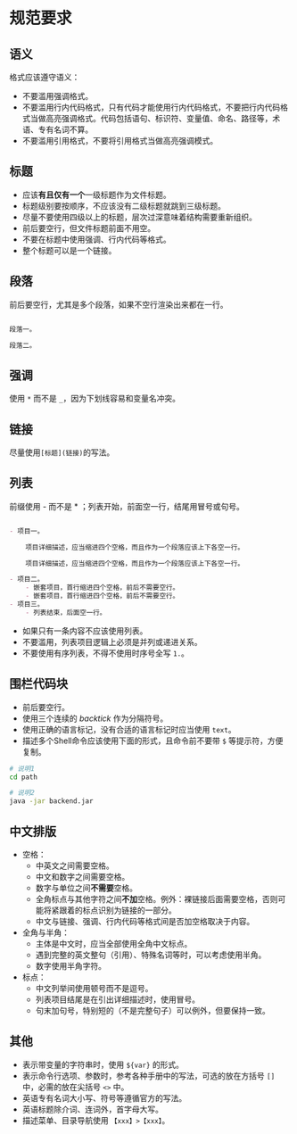 # 规范要求

## 语义

格式应该遵守语义：

- 不要滥用强调格式。
- 不要滥用行内代码格式，只有代码才能使用行内代码格式，不要把行内代码格式当做高亮强调格式。代码包括语句、标识符、变量值、命名、路径等，术语、专有名词不算。
- 不要滥用引用格式，不要将引用格式当做高亮强调模式。

## 标题

- 应该**有且仅有一个**一级标题作为文件标题。
- 标题级别要按顺序，不应该没有二级标题就跳到三级标题。
- 尽量不要使用四级以上的标题，层次过深意味着结构需要重新组织。
- 前后要空行，但文件标题前面不用空。
- 不要在标题中使用强调、行内代码等格式。
- 整个标题可以是一个链接。

## 段落

前后要空行，尤其是多个段落，如果不空行渲染出来都在一行。

```markdown

段落一。

段落二。

```

## 强调

使用 `*` 而不是 `_`，因为下划线容易和变量名冲突。

## 链接

尽量使用`[标题](链接)`的写法。

## 列表

前缀使用 - 而不是 * ；列表开始，前面空一行，结尾用冒号或句号。

```markdown

- 项目一。

    项目详细描述，应当缩进四个空格，而且作为一个段落应该上下各空一行。

    项目详细描述，应当缩进四个空格，而且作为一个段落应该上下各空一行。

- 项目二。
    - 嵌套项目，首行缩进四个空格，前后不需要空行。
    - 嵌套项目，首行缩进四个空格，前后不需要空行。
- 项目三。
    - 列表结束，后面空一行。

```

- 如果只有一条内容不应该使用列表。
- 不要滥用，列表项目逻辑上必须是并列或递进关系。
- 不要使用有序列表，不得不使用时序号全写 `1.`。

## 围栏代码块

- 前后要空行。
- 使用三个连续的 *backtick* 作为分隔符号。
- 使用正确的语言标记，没有合适的语言标记时应当使用 `text`。
- 描述多个Shell命令应该使用下面的形式，且命令前不要带 `$` 等提示符，方便复制。

```sh
# 说明1
cd path

# 说明2
java -jar backend.jar
```

## 中文排版

- 空格：
    - 中英文之间需要空格。
    - 中文和数字之间需要空格。
    - 数字与单位之间**不需要**空格。
    - 全角标点与其他字符之间**不加**空格。例外：裸链接后面需要空格，否则可能将紧跟着的标点识别为链接的一部分。
    - 中文与链接、强调、行内代码等格式间是否加空格取决于内容。
- 全角与半角：
    - 主体是中文时，应当全部使用全角中文标点。
    - 遇到完整的英文整句（引用）、特殊名词等时，可以考虑使用半角。
    - 数字使用半角字符。
- 标点：
    - 中文列举间使用顿号而不是逗号。
    - 列表项目结尾是在引出详细描述时，使用冒号。
    - 句末加句号，特别短的（不是完整句子）可以例外，但要保持一致。

## 其他

- 表示带变量的字符串时，使用 `${var}` 的形式。
- 表示命令行选项、参数时，参考各种手册中的写法，可选的放在方括号 `[]` 中，必需的放在尖括号 `<>` 中。
- 英语专有名词大小写、符号等遵循官方的写法。
- 英语标题除介词、连词外，首字母大写。
- 描述菜单、目录导航使用 `【xxx】>【xxx】`。
